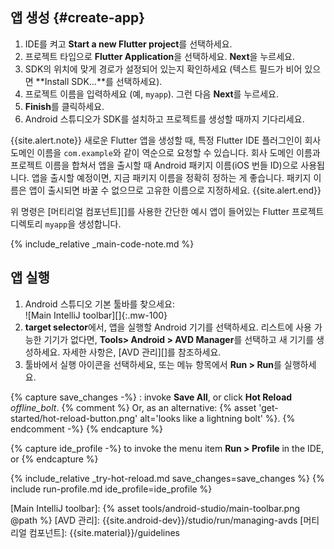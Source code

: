 <div class="tab-pane active" id="androidstudio" role="tabpanel" aria-labelledby="androidstudio-tab" markdown="1">

## 앱 생성 {#create-app}

 1. IDE를 켜고 **Start a new Flutter project**를 선택하세요.
 1. 프로젝트 타입으로 **Flutter Application**을 선택하세요. **Next**을 누르세요.
 1. SDK의 위치에 맞게 경로가 설정되어 있는지 확인하세요 (텍스트 필드가 비어 있으면 **Install SDK...**를 선택하세요).
 1. 프로젝트 이름을 입력하세요 (예, `myapp`). 그런 다음 **Next**를 누르세요.
 1. **Finish**를 클릭하세요.
 1. Android 스튜디오가 SDK를 설치하고 프로젝트를 생성할 때까지 기다리세요.

{{site.alert.note}}
  새로운 Flutter 앱을 생성할 때, 특정 Flutter IDE 플러그인이
  회사 도메인 이름을 `com.example`와 같이 역순으로 요청할 수 있습니다.
  회사 도메인 이름과 프로젝트 이름을 합쳐서 앱을 출시할 때 
  Android 패키지 이름(iOS 번들 ID)으로 사용됩니다.
  앱을 출시할 예정이면, 지금 
  패키지 이름을 정확히 정하는 게 좋습니다.
  패키지 이름은 앱이 출시되면 바꿀 수 없으므로
  고유한 이름으로 지정하세요.
{{site.alert.end}}

위 명령은 [머티리얼 컴포넌트][]를 사용한 간단한 예시 앱이 들어있는 Flutter 프로젝트 디렉토리 `myapp`을 생성합니다.

{% include_relative _main-code-note.md  %}

## 앱 실행

 1. Android 스튜디오 기본 툴바를 찾으세요: <br>
    ![Main IntelliJ toolbar][]{:.mw-100}
 1. **target selector**에서, 앱을 실행할 Android 기기를 선택하세요.
    리스트에 사용 가능한 기기가 없다면, 
    **Tools> Android > AVD Manager**를 선택하고 새 기기를 생성하세요.
    자세한 사항은, [AVD 관리][]를 참조하세요.
 1. 툴바에서 실행 아이콘을 선택하세요, 
    또는 메뉴 항목에서 **Run > Run**를 실행하세요.

{% capture save_changes -%}
  : invoke **Save All**, or click **Hot Reload**
  <i class="material-icons align-bottom">offline_bolt</i>.
  {% comment %} Or, as an alternative:
    {% asset 'get-started/hot-reload-button.png' alt='looks like a lightning bolt' %}.
  {% endcomment -%}
{% endcapture %}

{% capture ide_profile -%}
  to invoke the menu item **Run > Profile** in the IDE, or
{% endcapture %}

{% include_relative _try-hot-reload.md save_changes=save_changes %}
{% include run-profile.md ide_profile=ide_profile %}

[Main IntelliJ toolbar]: {% asset tools/android-studio/main-toolbar.png @path %}
[AVD 관리]: {{site.android-dev}}/studio/run/managing-avds
[머티리얼 컴포넌트]: {{site.material}}/guidelines
</div>
